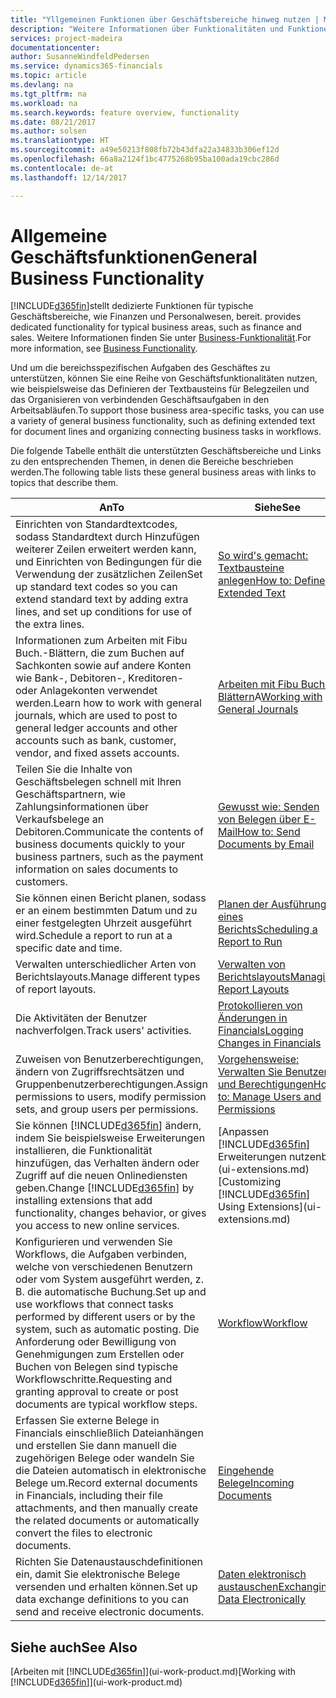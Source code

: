 ```yaml
---
title: "Yllgemeinen Funktionen über Geschäftsbereiche hinweg nutzen | Microsoft Docs"
description: "Weitere Informationen über Funktionalitäten und Funktionen, die über Geschäftsbereiche hinweg in Dynamics 365 Business edition verwendet werden."
services: project-madeira
documentationcenter: 
author: SusanneWindfeldPedersen
ms.service: dynamics365-financials
ms.topic: article
ms.devlang: na
ms.tgt_pltfrm: na
ms.workload: na
ms.search.keywords: feature overview, functionality
ms.date: 08/21/2017
ms.author: solsen
ms.translationtype: HT
ms.sourcegitcommit: a49e50213f808fb72b43dfa22a34833b306ef12d
ms.openlocfilehash: 66a8a2124f1bc4775268b95ba100ada19cbc286d
ms.contentlocale: de-at
ms.lasthandoff: 12/14/2017

---
```

# <a name="general-business-functionality"></a><span data-ttu-id="7729e-103">Allgemeine Geschäftsfunktionen</span><span class="sxs-lookup"><span data-stu-id="7729e-103">General Business Functionality</span></span>
[!INCLUDE[d365fin](includes/d365fin_md.md)]<span data-ttu-id="7729e-104">stellt dedizierte Funktionen für typische Geschäftsbereiche, wie Finanzen und Personalwesen, bereit.</span><span class="sxs-lookup"><span data-stu-id="7729e-104"> provides dedicated functionality for typical business areas, such as finance and sales.</span></span> <span data-ttu-id="7729e-105">Weitere Informationen finden Sie unter [Business-Funktionalität](madeira-business-functionality.md).</span><span class="sxs-lookup"><span data-stu-id="7729e-105">For more information, see [Business Functionality](madeira-business-functionality.md).</span></span>

<span data-ttu-id="7729e-106">Und um die bereichsspezifischen Aufgaben des Geschäftes zu unterstützen, können Sie eine Reihe von Geschäftsfunktionalitäten nutzen, wie beispielsweise das Definieren der Textbausteins für Belegzeilen und das Organisieren von verbindenden Geschäftsaufgaben in den Arbeitsabläufen.</span><span class="sxs-lookup"><span data-stu-id="7729e-106">To support those business area-specific tasks, you can use a variety of general business functionality, such as defining extended text for document lines and organizing connecting business tasks in workflows.</span></span>



<span data-ttu-id="7729e-107">Die folgende Tabelle enthält die unterstützten Geschäftsbereiche und Links zu den entsprechenden Themen, in denen die Bereiche beschrieben werden.</span><span class="sxs-lookup"><span data-stu-id="7729e-107">The following table lists these general business areas with links to topics that describe them.</span></span>

| <span data-ttu-id="7729e-108">An</span><span class="sxs-lookup"><span data-stu-id="7729e-108">To</span></span> | <span data-ttu-id="7729e-109">Siehe</span><span class="sxs-lookup"><span data-stu-id="7729e-109">See</span></span> |
| --- | --- |
| <span data-ttu-id="7729e-110">Einrichten von Standardtextcodes, sodass Standardtext durch Hinzufügen weiterer Zeilen erweitert werden kann, und Einrichten von Bedingungen für die Verwendung der zusätzlichen Zeilen</span><span class="sxs-lookup"><span data-stu-id="7729e-110">Set up standard text codes so you can extend standard text by adding extra lines, and set up conditions for use of the extra lines.</span></span> |[<span data-ttu-id="7729e-111">So wird's gemacht: Textbausteine anlegen</span><span class="sxs-lookup"><span data-stu-id="7729e-111">How to: Define Extended Text</span></span>](ui-how-define-ext-text.md) |
| <span data-ttu-id="7729e-112">Informationen zum Arbeiten mit Fibu Buch.-Blättern, die zum Buchen auf Sachkonten sowie auf andere Konten wie Bank-, Debitoren-, Kreditoren- oder Anlagekonten verwendet werden.</span><span class="sxs-lookup"><span data-stu-id="7729e-112">Learn how to work with general journals, which are used to post to general ledger accounts and other accounts such as bank, customer, vendor, and fixed assets accounts.</span></span> |<span data-ttu-id="7729e-113">[Arbeiten mit Fibu Buch.-Blättern](ui-work-general-journals.md)A</span><span class="sxs-lookup"><span data-stu-id="7729e-113">[Working with General Journals](ui-work-general-journals.md)</span></span> |
| <span data-ttu-id="7729e-114">Teilen Sie die Inhalte von Geschäftsbelegen schnell mit Ihren Geschäftspartnern, wie Zahlungsinformationen über Verkaufsbelege an Debitoren.</span><span class="sxs-lookup"><span data-stu-id="7729e-114">Communicate the contents of business documents quickly to your business partners, such as the payment information on sales documents to customers.</span></span> |[<span data-ttu-id="7729e-115">Gewusst wie: Senden von Belegen über E-Mail</span><span class="sxs-lookup"><span data-stu-id="7729e-115">How to: Send Documents by Email</span></span>](ui-how-send-documents-email.md) |
| <span data-ttu-id="7729e-116">Sie können einen Bericht planen, sodass er an einem bestimmten Datum und zu einer festgelegten Uhrzeit ausgeführt wird.</span><span class="sxs-lookup"><span data-stu-id="7729e-116">Schedule a report to run at a specific date and time.</span></span> |[<span data-ttu-id="7729e-117">Planen der Ausführung eines Berichts</span><span class="sxs-lookup"><span data-stu-id="7729e-117">Scheduling a Report to Run</span></span>](ui-work-report.md#ScheduleReport) |
| <span data-ttu-id="7729e-118">Verwalten unterschiedlicher Arten von Berichtslayouts.</span><span class="sxs-lookup"><span data-stu-id="7729e-118">Manage different types of report layouts.</span></span> |[<span data-ttu-id="7729e-119">Verwalten von Berichtslayouts</span><span class="sxs-lookup"><span data-stu-id="7729e-119">Managing Report Layouts</span></span>](ui-manage-report-layouts.md) |
| <span data-ttu-id="7729e-120">Die Aktivitäten der Benutzer nachverfolgen.</span><span class="sxs-lookup"><span data-stu-id="7729e-120">Track users' activities.</span></span>|[<span data-ttu-id="7729e-121">Protokollieren von Änderungen in Financials</span><span class="sxs-lookup"><span data-stu-id="7729e-121">Logging Changes in Financials</span></span>](across-log-changes.md)|
|<span data-ttu-id="7729e-122">Zuweisen von Benutzerberechtigungen, ändern von Zugriffsrechtsätzen und Gruppenbenutzerberechtigungen.</span><span class="sxs-lookup"><span data-stu-id="7729e-122">Assign permissions to users, modify permission sets, and group users per permissions.</span></span>|[<span data-ttu-id="7729e-123">Vorgehensweise: Verwalten Sie Benutzer und Berechtigungen</span><span class="sxs-lookup"><span data-stu-id="7729e-123">How to: Manage Users and Permissions</span></span>](ui-how-users-permissions.md)|
| <span data-ttu-id="7729e-124">Sie können [!INCLUDE[d365fin](includes/d365fin_md.md)] ändern, indem Sie beispielsweise Erweiterungen installieren, die Funktionalität hinzufügen, das Verhalten ändern oder Zugriff auf die neuen Onlinediensten geben.</span><span class="sxs-lookup"><span data-stu-id="7729e-124">Change [!INCLUDE[d365fin](includes/d365fin_md.md)] by installing extensions that add functionality, changes behavior, or gives you access to new online services.</span></span> |<span data-ttu-id="7729e-125">[Anpassen [!INCLUDE[d365fin](includes/d365fin_md.md)] Erweiterungen nutzenb](ui-extensions.md)</span><span class="sxs-lookup"><span data-stu-id="7729e-125">[Customizing [!INCLUDE[d365fin](includes/d365fin_md.md)] Using Extensions](ui-extensions.md)</span></span> |
|<span data-ttu-id="7729e-126">Konfigurieren und verwenden Sie Workflows, die Aufgaben verbinden, welche von verschiedenen Benutzern oder vom System ausgeführt werden, z. B. die automatische Buchung.</span><span class="sxs-lookup"><span data-stu-id="7729e-126">Set up and use workflows that connect tasks performed by different users or by the system, such as automatic posting.</span></span> <span data-ttu-id="7729e-127">Die Anforderung oder Bewilligung von Genehmigungen zum Erstellen oder Buchen von Belegen sind typische Workflowschritte.</span><span class="sxs-lookup"><span data-stu-id="7729e-127">Requesting and granting approval to create or post documents are typical workflow steps.</span></span>|[<span data-ttu-id="7729e-128">Workflow</span><span class="sxs-lookup"><span data-stu-id="7729e-128">Workflow</span></span>](across-workflow.md)|
|<span data-ttu-id="7729e-129">Erfassen Sie externe Belege in Financials einschließlich Dateianhängen und erstellen Sie dann manuell die zugehörigen Belege oder wandeln Sie die Dateien automatisch in elektronische Belege um.</span><span class="sxs-lookup"><span data-stu-id="7729e-129">Record external documents in Financials, including their file attachments, and then manually create the related documents or automatically convert the files to electronic documents.</span></span>|[<span data-ttu-id="7729e-130">Eingehende Belege</span><span class="sxs-lookup"><span data-stu-id="7729e-130">Incoming Documents</span></span>](across-income-documents.md)|
| <span data-ttu-id="7729e-131">Richten Sie Datenaustauschdefinitionen ein, damit Sie elektronische Belege versenden und erhalten können.</span><span class="sxs-lookup"><span data-stu-id="7729e-131">Set up data exchange definitions to you can send and receive electronic documents.</span></span> |[<span data-ttu-id="7729e-132">Daten elektronisch austauschen</span><span class="sxs-lookup"><span data-stu-id="7729e-132">Exchanging Data Electronically</span></span>](across-data-exchange.md) |

## <a name="see-also"></a><span data-ttu-id="7729e-133">Siehe auch</span><span class="sxs-lookup"><span data-stu-id="7729e-133">See Also</span></span>
<span data-ttu-id="7729e-134">[Arbeiten mit [!INCLUDE[d365fin](includes/d365fin_md.md)]](ui-work-product.md)</span><span class="sxs-lookup"><span data-stu-id="7729e-134">[Working with [!INCLUDE[d365fin](includes/d365fin_md.md)]](ui-work-product.md)</span></span>

